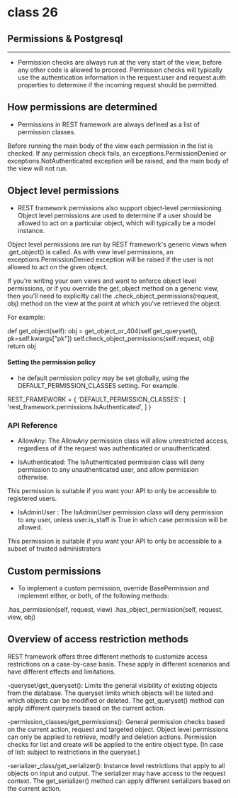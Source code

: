 # class 26

## Permissions & Postgresql

--------------

* Permission checks are always run at the very start of the view, before any other code is allowed to proceed. Permission checks will typically use the authentication information in the request.user and request.auth properties to determine if the incoming request should be permitted.

## How permissions are determined

* Permissions in REST framework are always defined as a list of permission classes.

Before running the main body of the view each permission in the list is checked. If any permission check fails, an exceptions.PermissionDenied or exceptions.NotAuthenticated exception will be raised, and the main body of the view will not run.

## Object level permissions

* REST framework permissions also support object-level permissioning. Object level permissions are used to determine if a user should be allowed to act on a particular object, which will typically be a model instance.

Object level permissions are run by REST framework's generic views when .get_object() is called. As with view level permissions, an exceptions.PermissionDenied exception will be raised if the user is not allowed to act on the given object.

If you're writing your own views and want to enforce object level permissions, or if you override the get_object method on a generic view, then you'll need to explicitly call the .check_object_permissions(request, obj) method on the view at the point at which you've retrieved the object.

For example:

def get_object(self):
    obj = get_object_or_404(self.get_queryset(), pk=self.kwargs["pk"])
    self.check_object_permissions(self.request, obj)
    return obj

#### Setting the permission policy

* he default permission policy may be set globally, using the DEFAULT_PERMISSION_CLASSES setting. For example.

REST_FRAMEWORK = {
    'DEFAULT_PERMISSION_CLASSES': [
        'rest_framework.permissions.IsAuthenticated',
    ]
}

### API Reference

* AllowAny:
The AllowAny permission class will allow unrestricted access, regardless of if the request was authenticated or unauthenticated.

* IsAuthenticated: The IsAuthenticated permission class will deny permission to any unauthenticated user, and allow permission otherwise.

This permission is suitable if you want your API to only be accessible to registered users.

* IsAdminUser : The IsAdminUser permission class will deny permission to any user, unless user.is_staff is True in which case permission will be allowed.

This permission is suitable if you want your API to only be accessible to a subset of trusted administrators

## Custom permissions

* To implement a custom permission, override BasePermission and implement either, or both, of the following methods:

.has_permission(self, request, view)
.has_object_permission(self, request, view, obj)

## Overview of access restriction methods

REST framework offers three different methods to customize access restrictions on a case-by-case basis. These apply in different scenarios and have different effects and limitations.

-queryset/get_queryset(): Limits the general visibility of existing objects from the database. The queryset limits which objects will be listed and which objects can be modified or deleted. The get_queryset() method can apply different querysets based on the current action.

-permission_classes/get_permissions(): General permission checks based on the current action, request and targeted object. Object level permissions can only be applied to retrieve, modify and deletion actions. Permission checks for list and create will be applied to the entire object type. (In case of list: subject to restrictions in the queryset.)

-serializer_class/get_serializer(): Instance level restrictions that apply to all objects on input and output. The serializer may have access to the request context. The get_serializer() method can apply different serializers based on the current action.
